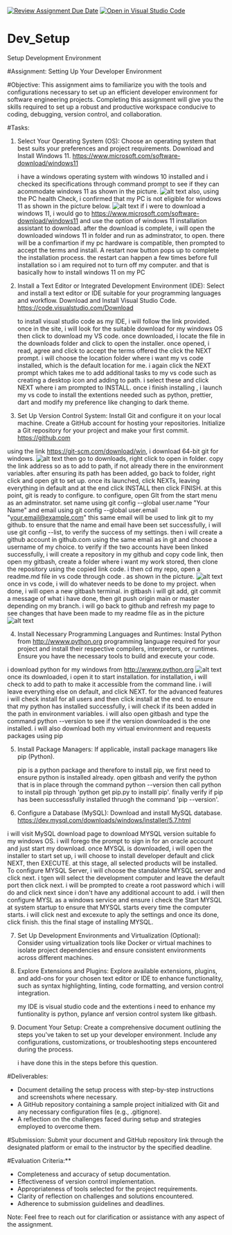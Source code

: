 [![Review Assignment Due Date](https://classroom.github.com/assets/deadline-readme-button-24ddc0f5d75046c5622901739e7c5dd533143b0c8e959d652212380cedb1ea36.svg)](https://classroom.github.com/a/vbnbTt5m)
[![Open in Visual Studio Code](https://classroom.github.com/assets/open-in-vscode-718a45dd9cf7e7f842a935f5ebbe5719a5e09af4491e668f4dbf3b35d5cca122.svg)](https://classroom.github.com/online_ide?assignment_repo_id=15259705&assignment_repo_type=AssignmentRepo)
# Dev_Setup
Setup Development Environment

#Assignment: Setting Up Your Developer Environment

#Objective:
This assignment aims to familiarize you with the tools and configurations necessary to set up an efficient developer environment for software engineering projects. Completing this assignment will give you the skills required to set up a robust and productive workspace conducive to coding, debugging, version control, and collaboration.

#Tasks:

1. Select Your Operating System (OS):
   Choose an operating system that best suits your preferences and project requirements. Download and Install Windows 11. https://www.microsoft.com/software-download/windows11

   i have a windows operating system with windows 10 installed and i checked its specifications through command prompt to see if they can acommodate windows 11 as shown in the picture.
   ![alt text](image-2.png)
   also, using the PC health Check, i confirmed that my PC is not eligible for windows 11 as shown in the picture below.
   ![alt text](image-3.png)
   if i were to download a windows 11, i would go to https://www.microsoft.com/software-download/windows11 and use the option of windows 11 installation assistant to download.
   after the download is complete, i will open the downloaded windows 11 in folder  and run as adminstrator, to open. there will be a confimartion if my pc hardware is compatible, then prompted to accept the terms and install.
   A restart now button pops up to complete the installation process. the restart can happen a few times before full installation so i am required not to turn off my computer. and that is basically how to install windows 11 on my PC




2. Install a Text Editor or Integrated Development Environment (IDE):
   Select and install a text editor or IDE suitable for your programming languages and workflow. Download and Install Visual Studio Code. https://code.visualstudio.com/Download 

   to install visual studio code as my IDE, i will follow the link provided.
   once in the site, i will look for the suitable download for my windows OS then click to download my VS code. 
   once downloaded, i locate the file in the downloads folder and click to open the installer.
   once opened, i read, agree and click to accept the terms offered the click the NEXT prompt.
   i will choose the location folder where i want my vs code installed, which is the default location for me. i again click the NEXT prompt which takes me to add additional tasks to my vs code such as creating a desktop icon and adding to path. i select these and click NEXT where i am prompted to INSTALL. once i finish installing , i launch my vs code to install the extentions needed such as python, prettier, dart and modify my preference like changing to dark theme.



3. Set Up Version Control System:
   Install Git and configure it on your local machine. Create a GitHub account for hosting your repositories. Initialize a Git repository for your project and make your first commit. https://github.com

using the link https://git-scm.com/download/win, i download 64-bit git for windows.
![alt text](image-4.png)
 then go to downloads, right click to open in folder. copy the link address so as to add to path, if not already there in the environment variables. after ensuring its path has been added, go back to folder, right click and open git to set up. once its launched, click NEXTs, leaving everything in default and at the end click INSTALL then click FINISH. at this point, git is ready to configure.
 to configure, open GIt from the start menu as an adminstrator. set name using git config --global user.name "Your Name" and email using 
git config --global user.email "your.email@example.com" this same email will be used to link git to my github. to ensure that the name and email have been set successfully, i will use git config --list, to verify the success of my settings.
then i will create a github account in github.com using the same email as in git and choose a username of my choice.
to verify if the two accounts have been linked successfully, i will create a repository in my github and copy code link, then open my gitbash, create a folder where i want my work stored, then clone the repository using the copied link code. i then cd my repo, open a readme.md file in vs code through code . as shown in the picture. ![alt text](image-6.png)
 once in vs code, i will do whatever needs to be done to my project. when done, i will open a new gitbash terminal. in gitbash i will git add, git commit a message of what i have done, then git push  origin main or master depending on my branch. i will go back to github and refresh my page to see changes that have been made to my readme file as in the picture ![alt text](image-7.png)


4. Install Necessary Programming Languages and Runtimes:
  Instal Python from http://wwww.python.org programming language required for your project and install their respective compilers, interpreters, or runtimes. Ensure you have the necessary tools to build and execute your code.

i download python  for my windows from http://wwww.python.org ![alt text](image-5.png)
once its downloaded, i open it to start installation. for installation, i will check to add to path to make it accessible from the command line.
i will leave everything else on default, and  click NEXT. for the advanced features i will check install for all users and then click install at the end.
to ensure that my python has installed successfully, i will check if its been added in the path in environment variables. i will also open gitbash and type the command python --version to see if the version downloaded is the one installed.
i will also download both my virtual environment and requests packages using pip

5. Install Package Managers:
   If applicable, install package managers like pip (Python).

   pip is a python package and therefore to install pip, we first need to ensure python is installed already. open gitbash and verify the python that is in place through the command python --version
   then call python to install pip through 'python get pip.py to installl pip'. finally verify if pip  has been successsfully installed thruogh the command 'pip --version'.



6. Configure a Database (MySQL):
   Download and install MySQL database. https://dev.mysql.com/downloads/windows/installer/5.7.html

i will visit MySQL download page to download  MYSQL version suitable fo my windows OS. i will forego the prompt to  sign in for an oracle account  and just start my download.
once MYSQL is downloaded, i will open the installer to start set up, i will choose  to install developer default  and click NEXT, then EXECUTE. at this stage, all selected products will be  installed.
To configure  MYSQL Server, i will choose the standalone MYSQL server and click next. i tgen will select the development computer and leave the default port then click next. i will be prompted to create a root password  which i will do and click next since i don't have any additional account to add. i will then configure MYSL as a windows service and ensure i check the Start MYSQL at system startup to ensure that MYSQL starts every time  the computer starts. i will click nest and excexute to aply the settings and once its done, click finish. this the final stage of installing MYSQL.


7. Set Up Development Environments and Virtualization (Optional):
   Consider using virtualization tools like Docker or virtual machines to isolate project dependencies and ensure consistent environments across different machines.

8. Explore Extensions and Plugins:
   Explore available extensions, plugins, and add-ons for your chosen text editor or IDE to enhance functionality, such as syntax highlighting, linting, code formatting, and version control integration.

   my IDE is visual studio code and the extentions i need to enhance my funtionality is python, pylance  anf version control system like gitbash.

9. Document Your Setup:
    Create a comprehensive document outlining the steps you've taken to set up your developer environment. Include any configurations, customizations, or troubleshooting steps encountered during the process. 

    i have done this in the steps before this question.

#Deliverables:
- Document detailing the setup process with step-by-step instructions and screenshots where necessary.
- A GitHub repository containing a sample project initialized with Git and any necessary configuration files (e.g., .gitignore).
- A reflection on the challenges faced during setup and strategies employed to overcome them.

#Submission:
Submit your document and GitHub repository link through the designated platform or email to the instructor by the specified deadline.

#Evaluation Criteria:**
- Completeness and accuracy of setup documentation.
- Effectiveness of version control implementation.
- Appropriateness of tools selected for the project requirements.
- Clarity of reflection on challenges and solutions encountered.
- Adherence to submission guidelines and deadlines.

Note: Feel free to reach out for clarification or assistance with any aspect of the assignment.
